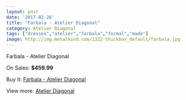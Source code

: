 ```yaml
---
layout: post
date: '2017-02-26'
title: "Farbala - Atelier Diagonal"
category: Atelier Diagonal
tags: ["dresses","atelier","farbala","formal","made"]
image: http://img.metalkind.com/1322-thickbox_default/farbala.jpg
---
```

Farbala - Atelier Diagonal

On Sales: **$459.99**
<a href="https://www.metalkind.com/en/atelier-diagonal/698-farbala.html"><amp-img layout="responsive" width="600" height="600" src="//img.metalkind.com/1322-thickbox_default/farbala.jpg" alt="Farbala - Atelier Diagonal 0" /></a>
<a href="https://www.metalkind.com/en/atelier-diagonal/698-farbala.html"><amp-img layout="responsive" width="600" height="600" src="//img.metalkind.com/1323-thickbox_default/farbala.jpg" alt="Farbala - Atelier Diagonal 1" /></a>
<a href="https://www.metalkind.com/en/atelier-diagonal/698-farbala.html"><amp-img layout="responsive" width="600" height="600" src="//img.metalkind.com/1324-thickbox_default/farbala.jpg" alt="Farbala - Atelier Diagonal 2" /></a>

Buy it: [Farbala - Atelier Diagonal](https://www.metalkind.com/en/atelier-diagonal/698-farbala.html "Farbala - Atelier Diagonal")

View more: [Atelier Diagonal](https://www.metalkind.com/en/19-atelier-diagonal "Atelier Diagonal")
